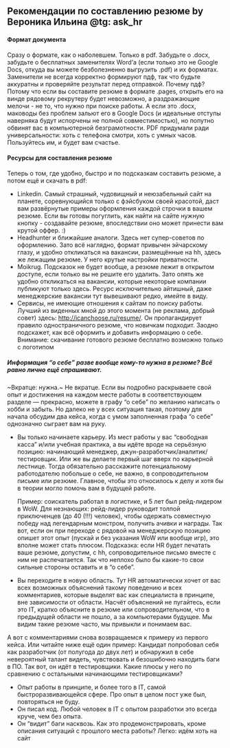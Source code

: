 ## Рекомендации по составлению резюме by Вероника Ильина @tg: ask_hr

#### Формат документа 
Сразу о формате, как о наболевшем. Только в pdf. Забудьте о .docx, забудьте о бесплатных заменителях Word’а (если только это не Google Docs, откуда вы можете безболезненно выгрузить .pdf) и их форматах. Заменители не всегда корректно формируют пдф, так что будьте аккуратны и проверяйте результат перед отправкой.
Почему пдф? Потому что если вы составите резюме в формате .pages, открыть его на винде рядовому рекрутеру будет невозможно, а раздражающие мелочи - не то, что нужно при поиске работы. А если это .docx, маководы без проблем зальют его в Google Docs (и идеальные отступы наверняка будут испорчены не полной совместимостью), но попутно обвинят вас в компьютерной безграмотности.
PDF придумали ради универсальности: хоть с телефона смотри, хоть с умных часов. Пользуйтесь им, и будет вам счастье.

#### Ресурсы для составления резюме
Теперь о том, где удобно, быстро и по подсказкам составить резюме, а потом ещё и скачать в pdf:
 * Linkedin. Самый страшный, чудовищный и неюзабельный сайт на планете, соревнующийся только с фэйсбуком своей красотой, даст вам развёрнутые примеры оформления каждой строчки в вашем резюме. Если вы готовы погуглить, как найти на сайте нужную кнопку - создавайте резюме, впоследствии оно может принести вам крутой оффер. :)
 * Headhunter и ближайшие аналоги. Здесь нет супер-советов по оформлению. Зато всё наглядно, формат привычен эйчарскому глазу, и удобно откликаться на вакансии, размещённые на hh, здесь же лежащим резюме. У него крутые настройки приватности.
 * Moikrug. Подсказок не будет вообще, а резюме лежит в открытом доступе, если только вы не решите его удалить. Зато опять же удобно откликаться на вакансии, которые некоторые компании публикуют только здесь. Ресурс исключительно айтишный, даже менеджерские вакансии тут вывешивают редко, имейте в виду.
 * Сервисы, не имеющие отношения к сайтам по поиску работы. Лучший из виденных мной до этого момента (не реклама, добрый совет) здесь: http://icanchoose.ru/resume/. Он пропагандирует правило одностраничного резюме, что новичкам подходит. Заодно подскажет, как всё оформить и добавить информацию о себе. Внимание: скачивание готового резюме бесплатно возможно только с логотипом

##### Информация “о себе” разве вообще кому-то нужна в резюме? Всё равно лично ещё спрашивают.
~Вкратце: нужна.~
Не вкратце. Если вы подробно раскрываете свой опыт и достижения на каждом месте работы в соответствующем разделе — прекрасно, можете в графу “о себе” по желанию написать о хобби и забыть. Но далеко не у всех ситуация такая, поэтому для начала обсудим два кейса, когда с умом заполненная графа “о себе” однозначно сыграет вам на руку.

 * Вы только начинаете карьеру. Из мест работы у вас “свободная касса” и/или учебная практика, а вы идёте вроде на серьёзную позицию: начинающий менеджер, джун-разработчик/аналитик/тестировщик. Или же вы делаете первый шаг вверх по карьерной лестнице. Тогда обязательно расскажите потенциальному работодателю побольше о себе, не важно, в сопроводительном письме или резюме. Главное, чтобы это относилось к делу и хотя бы в теории могло помочь вам в будущей работе.

   Пример: соискатель работал в логистике, и 5 лет был рейд-лидером в WoW. Для незнающих: рейд-лидер руководит толпой приключенцев (до 40 (!!!) человек), чтобы одержать совместную победу над легендарным монстром, получить ачивки и награды. Так вот, если он при переходе с рядовой на менеджерскую позицию опишет этот опыт (пускай и без указания WoW или вообще игр), это вполне может стать плюсом.
   Подсказка: если HR будет печатать ваше резюме, допустим, с hh, сопроводительное письмо вместе с ним не распечатается. Так что неплохо было бы какие-то свои сильные стороны оставить и в “о себе”.

 * Вы переходите в новую область. Тут HR автоматически хочет от вас всех возможных объяснений такому поведению и всех комментариев, которые выделят вас как специалиста в принципе, вне зависимости от области.
   Насчёт объяснений не пугайтесь, если это IT, кратко объясните в резюме или сопроводительном, что в предыдущей области не пошло, а за компьютерами будущее. Мы видим такие резюме часто, мы привыкли и понимаем вас.


А вот с комментариями снова возвращаемся к примеру из первого кейса. Или читайте ниже ещё один пример:
Кандидат попробовал себя как разработчик (от полугода до двух лет) и обнаружил в себе невероятный талант видеть, чувствовать и безошибочно находить баги в ПО. Так вот, он идёт в тестировщики. Какие плюсы у него по сравнению с остальными начинающими тестировщиками?
 * Опыт работы в принципе, и более того в IT, самой быстроразвивающейся сфере. Про опыт в целом пост уже был, повторяться не буду.
 * Он писал код. Любой человек в IT с опытом разработки это всегда круче, чем без опыта.
 * Он “видит” баги насквозь. Как это продемонстрировать, кроме описания ситуаций с прошлого места работы? Легко: идём хоть на сайт

